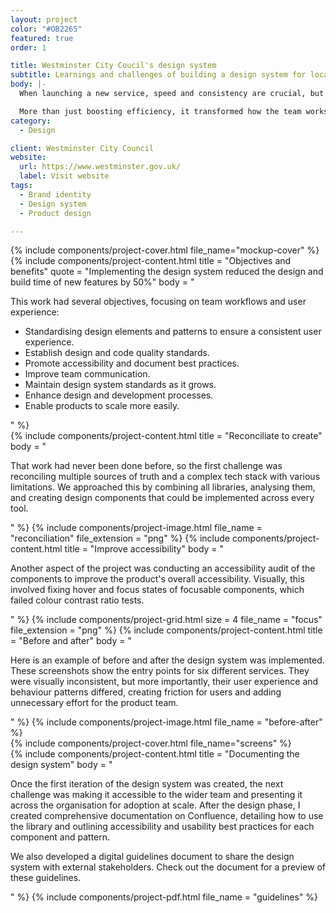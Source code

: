 ```yaml
---
layout: project
color: "#OB2265"
featured: true
order: 1

title: Westminster City Coucil's design system
subtitle: Learnings and challenges of building a design system for local governement
body: |-
  When launching a new service, speed and consistency are crucial, but without the right tools, teams face inefficiencies and redundant work. I was tasked with creating a design system for Westminster City Council. Collaborating with the Research and Design team, I developed a tool that not only enhanced user experience through consistency and accessibility but also improved team collaboration and product scalability.

  More than just boosting efficiency, it transformed how the team works, ensuring every new service delivers a cohesive, high-quality user experience.
category:
  - Design

client: Westminster City Council
website:
  url: https://www.westminster.gov.uk/
  label: Visit website
tags:
  - Brand identity
  - Design system
  - Product design

---
```


<div class="section section--fullWidth">
  <div class="section__container">
    {% include components/project-cover.html file_name="mockup-cover" %}
  </div>
</div>

<div class="section">
  <div class="section__container">
    {% include components/project-content.html
      title = "Objectives and benefits"
      quote = "Implementing the design system reduced the design and build time of new features by 50%"
      body = "
        <p>This work had several objectives, focusing on team workflows and user experience:</p>
        <ul>
          <li>Standardising design elements and patterns to ensure a consistent user experience.</li>
          <li>Establish design and code quality standards.</li>
          <li>Promote accessibility and document best practices.</li>
          <li>Improve team communication.</li>
          <li>Maintain design system standards as it grows.</li>
          <li>Enhance design and development processes.</li>
          <li>Enable products to scale more easily.</li>
        </ul>
      "
    %}
  </div>
</div>

<div class="section">
  <div class="section__container">
    {% include components/project-content.html
      title = "Reconciliate to create"
      body = "
        <p>That work had never been done before, so the first challenge was reconciling multiple sources of truth and a complex tech stack with various limitations. We approached this by combining all libraries, analysing them, and creating design components that could be implemented across every tool.</p>
      "
    %}
    {% include components/project-image.html
      file_name = "reconciliation"
      file_extension = "png"
    %}
    {% include components/project-content.html
      title = "Improve accessibility"
      body = "
        <p>Another aspect of the project was conducting an accessibility audit of the components to improve the product's overall accessibility. Visually, this involved fixing hover and focus states of focusable components, which failed colour contrast ratio tests.</p>
      "
    %}
    {% include components/project-grid.html
      size = 4
      file_name = "focus"
      file_extension = "png"
    %}
    {% include components/project-content.html
      title = "Before and after"
      body = "
        <p>Here is an example of before and after the design system was implemented. These screenshots show the entry points for six different services. They were visually inconsistent, but more importantly, their user experience and behaviour patterns differed, creating friction for users and adding unnecessary effort for the product team.</p>
      "
    %}
    {% include components/project-image.html
      file_name = "before-after"
    %}
  </div>
</div>

<div class="section section--fullWidth">
  <div class="section__container">
    {% include components/project-cover.html file_name="screens" %}
  </div>
</div>

<div class="section">
  <div class="section__container">
    {% include components/project-content.html
      title = "Documenting the design system"
      body = "
        <p>Once the first iteration of the design system was created, the next challenge was making it accessible to the wider team and presenting it across the organisation for adoption at scale. After the design phase, I created comprehensive documentation on Confluence, detailing how to use the library and outlining accessibility and usability best practices for each component and pattern.</p>
        <p>We also developed a digital guidelines document to share the design system with external stakeholders. Check out the document for a preview of these guidelines.</p>
      "
    %}
    {% include components/project-pdf.html 
      file_name = "guidelines"
    %}
  </div>
</div>
